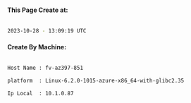 
   
#### This Page Create at:

```bash

2023-10-28 - 13:09:19 UTC

```

#### Create By Machine:

```bash

Host Name : fv-az397-851

platform  : Linux-6.2.0-1015-azure-x86_64-with-glibc2.35

Ip Local  : 10.1.0.87

```


